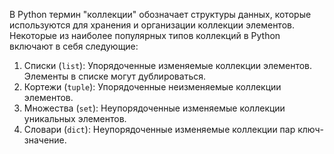 В Python термин "коллекции" обозначает структуры данных, которые используются для хранения и организации коллекции элементов. Некоторые из наиболее популярных типов коллекций в Python включают в себя следующие:

1. Списки (`list`): Упорядоченные изменяемые коллекции элементов. Элементы в списке могут дублироваться.
2. Кортежи (`tuple`): Упорядоченные неизменяемые коллекции элементов.
3. Множества (`set`): Неупорядоченные изменяемые коллекции уникальных элементов.
4. Словари (`dict`): Неупорядоченные изменяемые коллекции пар ключ-значение.
